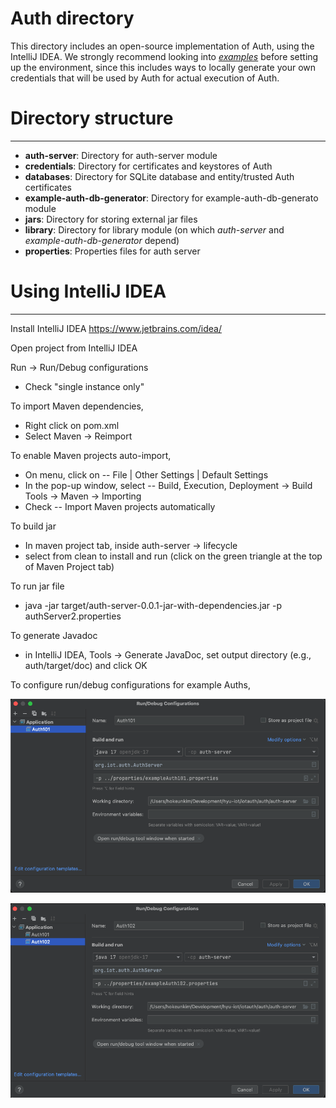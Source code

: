 # Auth directory

This directory includes an open-source implementation of Auth, using the IntelliJ IDEA.
We strongly recommend looking into [*examples*](https://github.com/iotauth/iotauth/tree/master/examples) before setting up the environment, since this includes ways to locally generate your own credentials that will be used by Auth for actual execution of Auth.

# Directory structure
---
- **auth-server**: Directory for auth-server module
- **credentials**: Directory for certificates and keystores of Auth
- **databases**: Directory for SQLite database and entity/trusted Auth certificates
- **example-auth-db-generator**: Directory for example-auth-db-generato module
- **jars**: Directory for storing external jar files
- **library**: Directory for library module (on which *auth-server* and *example-auth-db-generator* depend)
- **properties**: Properties files for auth server

# Using IntelliJ IDEA
---
Install IntelliJ IDEA https://www.jetbrains.com/idea/

Open project from IntelliJ IDEA

Run -> Run/Debug configurations
- Check "single instance only"

To import Maven dependencies,
- Right click on pom.xml
- Select Maven -> Reimport

To enable Maven projects auto-import,
- On menu, click on
-- File | Other Settings | Default Settings
- In the pop-up window, select 
-- Build, Execution, Deployment -> Build Tools -> Maven -> Importing
- Check
-- Import Maven projects automatically

To build jar
- In maven project tab, inside auth-server -> lifecycle 
- select from clean to install and run (click on the green triangle at the top of Maven Project tab)

To run jar file
- java -jar target/auth-server-0.0.1-jar-with-dependencies.jar -p authServer2.properties

To generate Javadoc
- in IntelliJ IDEA, Tools -> Generate JavaDoc, set output directory (e.g., auth/target/doc) and click OK

To configure run/debug configurations for example Auths,

![Image of Auth101 Config](https://raw.githubusercontent.com/iotauth/iotauth/master/examples/figures/auth101_intellij_config.png)

![Image of Auth102 Config](https://raw.githubusercontent.com/iotauth/iotauth/master/examples/figures/auth102_intellij_config.png)

